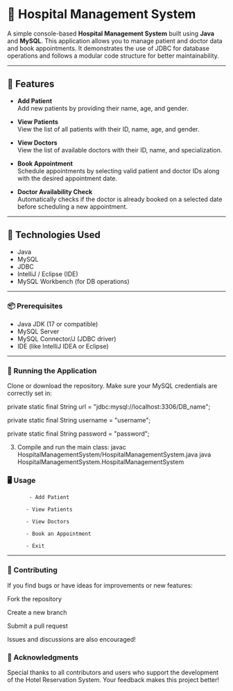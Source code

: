 # 🏥 Hospital Management System

A simple console-based **Hospital Management System** built using **Java** and **MySQL**. This application allows you to manage patient and doctor data and book appointments. It demonstrates the use of JDBC for database operations and follows a modular code structure for better maintainability.

---

## 🚀 Features

- **Add Patient**  
  Add new patients by providing their name, age, and gender.

- **View Patients**  
  View the list of all patients with their ID, name, age, and gender.

- **View Doctors**  
  View the list of available doctors with their ID, name, and specialization.

- **Book Appointment**  
  Schedule appointments by selecting valid patient and doctor IDs along with the desired appointment date.

- **Doctor Availability Check**  
  Automatically checks if the doctor is already booked on a selected date before scheduling a new appointment.

---

## 🧱 Technologies Used

- Java
- MySQL
- JDBC
- IntelliJ / Eclipse (IDE)
- MySQL Workbench (for DB operations)

---


### 📦 Prerequisites

- Java JDK (17 or compatible)
- MySQL Server
- MySQL Connector/J (JDBC driver)
- IDE (like IntelliJ IDEA or Eclipse)

---

### 🧪 Running the Application

  Clone or download the repository.
  Make sure your MySQL credentials are correctly set in:
  
  private static final String url = "jdbc:mysql://localhost:3306/DB_name";
  
  private static final String username = "username";
  
  private static final String password = "password";

3. Compile and run the main class:
     javac HospitalManagementSystem/HospitalManagementSystem.java
     java HospitalManagementSystem.HospitalManagementSystem

### 🖥️ Usage
      
           - Add Patient
        
          - View Patients
          
          - View Doctors
          
          - Book an Appointment
          
          - Exit


---
### 🤝 Contributing
  If you find bugs or have ideas for improvements or new features:

  Fork the repository
  
  Create a new branch
  
  Submit a pull request
  
  Issues and discussions are also encouraged!



### 🙏 Acknowledgments
  Special thanks to all contributors and users who support the development of the Hotel Reservation System.
  Your feedback makes this project better!
    



